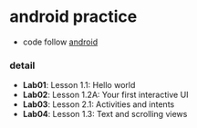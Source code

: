# android practice
- code follow [android](https://developer.android.com/courses/fundamentals-training/toc-v2)

### detail
- **Lab01**: Lesson 1.1: Hello world
- **Lab02**: Lesson 1.2A: Your first interactive UI
- **Lab03**: Lesson 2.1: Activities and intents
- **Lab04**: Lesson 1.3: Text and scrolling views
